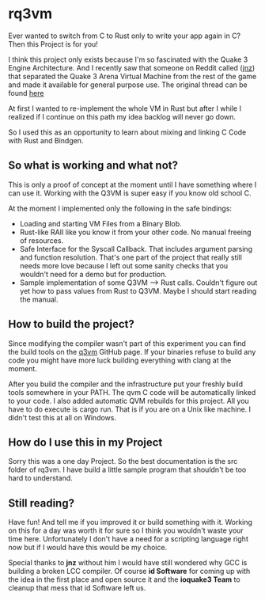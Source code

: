 # rq3vm

Ever wanted to switch from C to Rust only to write your app again in C? Then this Project is for you!

I think this project only exists because I'm so fascinated with the Quake 3 Engine Architecture. And I recently saw that someone on Reddit called ([jnz](https://github.com/jnz)) that separated the Quake 3 Arena Virtual Machine from the rest of the game and made it available for general purpose use. The original thread can be found [here](https://www.reddit.com/r/programming/comments/9b839q/embedding_the_quake_3_virtual_machine_in_your_own/)


At first I wanted to re-implement the whole VM in Rust but after I while I realized if I continue on this path my idea backlog will never go down.

So I used this as an opportunity to learn about mixing and linking C Code with Rust and Bindgen.

## So what is working and what not?

This is only a proof of concept at the moment until I have something where I can use it. Working with the Q3VM is super easy if you know old school C.

At the moment I implemented only the following in the safe bindings:

* Loading and starting VM Files from a Binary Blob.
* Rust-like RAII like you know it from your other code. No manual freeing of resources.
* Safe Interface for the Syscall Callback. That includes argument parsing and function resolution. That's one part of the project that really still needs more love because I left out some sanity checks that you wouldn't need for a demo but for production.
* Sample implementation of some Q3VM --> Rust calls. Couldn't figure out yet how to pass values from Rust to Q3VM. Maybe I should start reading the manual.

## How to build the project?

Since modifying the compiler wasn't part of this experiment you can find the build tools on the [q3vm](https://github.com/jnz/q3vm) GitHub page. If your binaries refuse to build any code you might have more luck building everything with clang at the moment.

After you build the compiler and the infrastructure put your freshly build tools somewhere in your PATH. The qvm C code will be automatically linked to your code. I also added automatic QVM rebuilds for this project. All you have to do execute is cargo run. That is if you are on a Unix like machine. I didn't test this at all on Windows.

## How do I use this in my Project

Sorry this was a one day Project. So the best documentation is the src folder of rq3vm. I have build a little sample program that shouldn't be too hard to understand.

## Still reading?

Have fun! And tell me if you improved it or build something with it. Working on this for a day was worth it for sure so I think you wouldn't waste your time here. Unfortunately I don't have a need for a scripting language right now but if I would have this would be my choice.

Special thanks to **jnz** without him I would have still wondered why GCC is building a broken LCC compiler. Of course **id Software** for coming up with the idea in the first place and open source it and the **ioquake3 Team** to cleanup that mess that id Software left us.